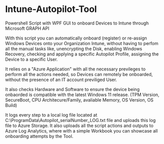 # Intune-Autopilot-Tool
Powershell Script with WPF GUI to onboard Devices to Intune through Microsoft GRAPH API

With this script you can automatically onboard (register) or re-assign Windows Devices onto your Organization Intune, without having to perfom all the manual tasks like, unencrypting the Disk, enabling Windows Recovery, checking and applying a specific Autopilot Profile, assigning the Device to a specific User.

It relies on a "Azure Application" with all the necessary previleges to perform all the actions needed, so Devices can remotely be onboarded, without the presence of an IT account previliged User.

It also checks Hardware and Software to ensure the device being onbaorded is compatible with the latest Windows 11 release.
(TPM Version, SecureBoot, CPU Architecure/Family, avaliable Memory, OS Version, OS Build)

It logs every step to a local log file located at C:\ProgramData\Autopilot_serialNumber_LOG.txt file and uploads this log file to Azure Storage.
It also uploads all the script actions and outputs to Azure Log Analytics, where with a simple Workbook you can showcase all onboarding attempts by the Tool.
